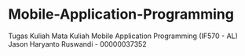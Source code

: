 # Mobile-Application-Programming

Tugas Kuliah
Mata Kuliah Mobile Application Programming (IF570 - AL)
Jason Haryanto Ruswandi - 00000037352
